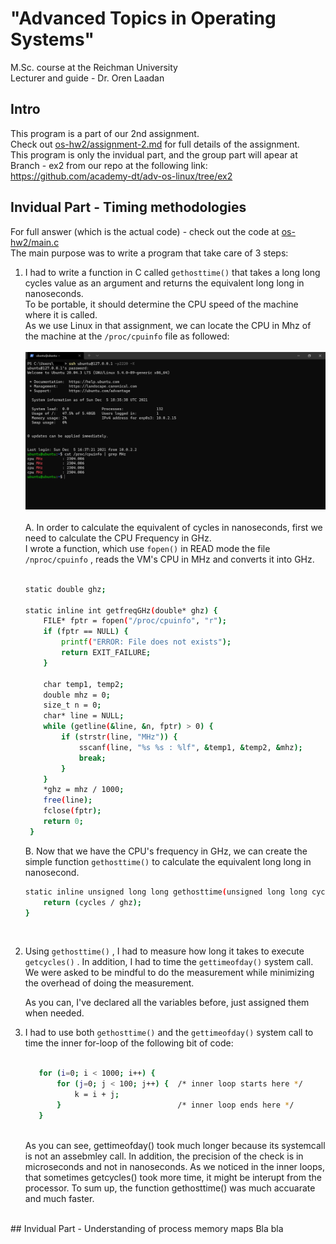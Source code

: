 # "Advanced Topics in Operating Systems" 
 M.Sc. course at the Reichman University <br/>
 Lecturer and guide - Dr. Oren Laadan <br/>
## Intro

This program is a part of our 2nd assignment. <br/>
Check out <a href="https://github.com/GlaiChen/os-hw2/blob/main/assignment-2.md">os-hw2/assignment-2.md</a> for full details of the assignment. <br/>
This program is only the invidual part, and the group part will apear at Branch - ex2 from our repo at the following link: <br/>https://github.com/academy-dt/adv-os-linux/tree/ex2 </br>

## Invidual Part - Timing methodologies
For full answer (which is the actual code) - check out the code at <a href="https://github.com/GlaiChen/os-hw2/blob/main/main.c">os-hw2/main.c </a> <br/>
The main purpose was to write a program that take care of 3 steps:
1. I had to write a function in C called `gethosttime()`  that takes a long long cycles value as an argument and returns the equivalent long long in nanoseconds. <br/>
   To be portable, it should determine the CPU speed of the machine where it is called. <br/>
   As we use Linux in that assignment, we can locate the CPU in Mhz of the machine at the `/proc/cpuinfo` file as followed: <br/><br/>
   <img src="/images/cpu_mhz.png"> <br/><br/>
   A. In order to calculate the equivalent of cycles in nanoseconds, first we need to calculate the CPU Frequency in GHz. <br/>
      I wrote a function, which use `fopen()`  in READ mode the file `/nproc/cpuinfo` , reads the VM's CPU in MHz and converts it into GHz. <br/><br/>
      ```bash
      static double ghz; 

      static inline int getfreqGHz(double* ghz) {
          FILE* fptr = fopen("/proc/cpuinfo", "r");
          if (fptr == NULL) {
              printf("ERROR: File does not exists");
              return EXIT_FAILURE;
          }

          char temp1, temp2;
          double mhz = 0;                            
          size_t n = 0;
          char* line = NULL;
          while (getline(&line, &n, fptr) > 0) {      
              if (strstr(line, "MHz")) {
                  sscanf(line, "%s %s : %lf", &temp1, &temp2, &mhz);
                  break;
              }
          }
          *ghz = mhz / 1000;
          free(line);
          fclose(fptr);
          return 0;
       }
      ```
      
   B. Now that we have the CPU's frequency in GHz, we can create the simple function `gethosttime()` to calculate the equivalent long long in nanosecond. <br/>
      ```bash
      static inline unsigned long long gethosttime(unsigned long long cycles) {
          return (cycles / ghz);
      }
      ```
      <br/>
2. Using `gethosttime()` , I had to measure how long it takes to execute `getcycles()` . In addition, I had to time the `gettimeofday()`  system call.
   We were asked to be mindful to do the measurement while minimizing the overhead of doing the measurement. <br/>
   
   As you can, I've declared all the variables before, just assigned them when needed.
   
3. I had to use both `gethosttime()`  and the `gettimeofday()`  system call to time the inner for-loop of the following bit of code: <br/><br/>
   ```bash
      for (i=0; i < 1000; i++) {
          for (j=0; j < 100; j++) {  /* inner loop starts here */
              k = i + j;  
          }                          /* inner loop ends here */
      }
   ```
   <br/>
   As you can see, gettimeofday() took much longer because its systemcall is not an assebmley call.
   In addition, the precision of the check is in microseconds and not in nanoseconds.
   As we noticed in the inner loops, that sometimes getcycles() took more time, it might be interupt from the processor.
   To sum up, the function gethosttime() was much accuarate and much faster.
<br/>   
## Invidual Part - Understanding of process memory maps
Bla bla
